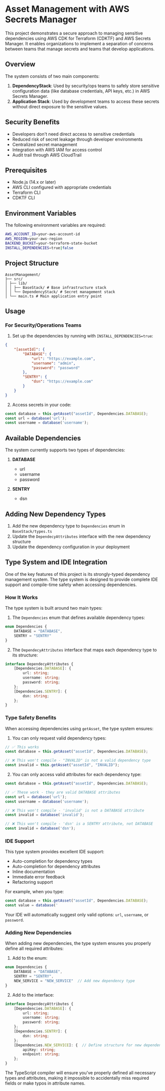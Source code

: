# Asset Management with AWS Secrets Manager

This project demonstrates a secure approach to managing sensitive dependencies using AWS CDK for Terraform (CDKTF) and AWS Secrets Manager. It enables organizations to implement a separation of concerns between teams that manage secrets and teams that develop applications.

## Overview

The system consists of two main components:

1. **DependencyStack**: Used by security/ops teams to safely store sensitive configuration data (like database credentials, API keys, etc.) in AWS Secrets Manager.
2. **Application Stack**: Used by development teams to access these secrets without direct exposure to the sensitive values.

## Security Benefits

- Developers don't need direct access to sensitive credentials
- Reduced risk of secret leakage through developer environments
- Centralized secret management
- Integration with AWS IAM for access control
- Audit trail through AWS CloudTrail

## Prerequisites

- Node.js (14.x or later)
- AWS CLI configured with appropriate credentials
- Terraform CLI
- CDKTF CLI

## Environment Variables

The following environment variables are required:
```bash
AWS_ACCOUNT_ID=your-aws-account-id
AWS_REGION=your-aws-region
BACKEND_BUCKET=your-terraform-state-bucket
INSTALL_DEPENDENCIES=true|false
```
## Project Structure

```
AssetManagement/
├── src/
│ ├── lib/
│ │ ├── BaseStack/ # Base infrastructure stack
│ │ └── DependencyStack/ # Secret management stack
│ └── main.ts # Main application entry point
```

## Usage

### For Security/Operations Teams

1. Set up the dependencies by running with `INSTALL_DEPENDENCIES=true`:

```json
{
    "[assetId]": {
        "DATABASE": {
            "url": "https://example.com",
            "username": "admin",
            "password": "password"
        },
        "SENTRY": {
            "dsn": "https://example.com"
        }
    }
}
```

2. Access secrets in your code:
```typescript
const database = this.getAsset("assetId", Dependencies.DATABASE);
const url = database('url');
const username = database('username');
```

## Available Dependencies

The system currently supports two types of dependencies:

1. **DATABASE**
   - url
   - username
   - password

2. **SENTRY**
   - dsn

## Adding New Dependency Types

1. Add the new dependency type to `Dependencies` enum in `BaseStack/types.ts`
2. Update the `DependecyAttributes` interface with the new dependency structure
3. Update the dependency configuration in your deployment

## Type System and IDE Integration

One of the key features of this project is its strongly-typed dependency management system. The type system is designed to provide complete IDE support and compile-time safety when accessing dependencies.

### How It Works

The type system is built around two main types:

1. The `Dependencies` enum that defines available dependency types:
```typescript
enum Dependencies {
    DATABASE = "DATABASE",
    SENTRY = "SENTRY"
}
```

2. The `DependecyAttributes` interface that maps each dependency type to its structure:
```typescript
interface DependecyAttributes {
    [Dependencies.DATABASE]: {
        url: string;
        username: string;
        password: string;
    };
    [Dependencies.SENTRY]: {
        dsn: string;
    };
}
```

### Type Safety Benefits

When accessing dependencies using `getAsset`, the type system ensures:

1. You can only request valid dependency types:
```typescript
// ✅ This works
const database = this.getAsset("assetId", Dependencies.DATABASE);

// ❌ This won't compile - "INVALID" is not a valid dependency type
const invalid = this.getAsset("assetId", "INVALID");
```

2. You can only access valid attributes for each dependency type:
```typescript
const database = this.getAsset("assetId", Dependencies.DATABASE);

// ✅ These work - they are valid DATABASE attributes
const url = database('url');
const username = database('username');

// ❌ This won't compile - 'invalid' is not a DATABASE attribute
const invalid = database('invalid');

// ❌ This won't compile - 'dsn' is a SENTRY attribute, not DATABASE
const invalid = database('dsn');
```

### IDE Support

This type system provides excellent IDE support:
- Auto-completion for dependency types
- Auto-completion for dependency attributes
- Inline documentation
- Immediate error feedback
- Refactoring support

For example, when you type:
```typescript
const database = this.getAsset("assetId", Dependencies.DATABASE);
const value = database('
```
Your IDE will automatically suggest only valid options: `url`, `username`, or `password`.

### Adding New Dependencies

When adding new dependencies, the type system ensures you properly define all required attributes:

1. Add to the enum:
```typescript
enum Dependencies {
    DATABASE = "DATABASE",
    SENTRY = "SENTRY",
    NEW_SERVICE = "NEW_SERVICE"  // Add new dependency type
}
```

2. Add to the interface:
```typescript
interface DependecyAttributes {
    [Dependencies.DATABASE]: {
        url: string;
        username: string;
        password: string;
    };
    [Dependencies.SENTRY]: {
        dsn: string;
    };
    [Dependencies.NEW_SERVICE]: {  // Define structure for new dependency
        apiKey: string;
        endpoint: string;
    };
}
```

The TypeScript compiler will ensure you've properly defined all necessary types and attributes, making it impossible to accidentally miss required fields or make typos in attribute names.
